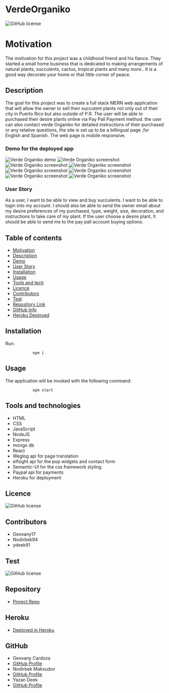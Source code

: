 # VerdeOrganiko

![GitHub license](https://img.shields.io/badge/license-MIT-blue.svg)

# Motivation

The motivation for this project was a childhood friend and his fiance. They started a small home business that is dedicated to making arrangements of natural plants, succulents, cactus, tropical plants and many more.. It is a good way decorate your home or that little corner of peace.

## Description

The goal for this project was to create a full stack MERN web application that will allow the owner to sell their succulent plants not only out of their city in Puerto Rico but also outside of P.R. The user will be able to purchased their desire plants online via Pay Pall Payment method. the user can also contact verde Organiko for detailed instructions of their purchased or any relative questions, the site is set up to be a billingual page ,for English and Spanish. The web page is mobile responsive.

### Demo for the deployed app

![Verde Organiko demo](https://i.ibb.co/9qzDsnn/Verde-Organi-Ko.gif)
![Verde Organiko screenshot](https://i.ibb.co/3My64WM/Screenshot-108.png)
![Verde Organiko screenshot](https://i.ibb.co/Kjdbt31/Screenshot-112.png)
![Verde Organiko screenshot](https://i.ibb.co/NKPQhK9/Screenshot-113.png)
![Verde Organiko screenshot](https://i.ibb.co/3vdF2P3/Screenshot-111.png)
![Verde Organiko screenshot](https://i.ibb.co/VgLJny1/Screenshot-109.png)
![Verde Organiko screenshot](https://i.ibb.co/Z1qZ3tL/Screenshot-110.png)
![Verde Organiko screenshot](https://i.ibb.co/ZhFRhLL/Screenshot-114.png)

### User Story

As a user, I want to be able to view and buy succulents. I want to be able to login into my account. I should also be able to send the owner email about my desire preferences of my purchased, type, weight, size, decoration, and instructions to take care of my plant. If the user choose a desire plant, It should be able to send me to the pay pall account buying options.

## Table of contents

- [Motivation](#Motivation)
- [Description](#Description)
- [Demo](#Demo)
- [User Story ](#UserStory)
- [Installation](#Installation)
- [Usage](#Usage)
- [Tools and tech](#Tools)
- [Licence](#Licence)
- [Contributors](#Contributors)
- [Test](#Test)
- [Repository Link](#Repository)
- [GitHub Info](#GitHub)
- [Heroku Deployed](#Heroku)

## Installation

Run:

                npm i

## Usage

The application will be invoked with the following command:

                npm start

## Tools and technologies

- HTML
- CSS
- JavaScript
- NodeJS
- Express
- mongo db
- React
- Weglog api for page translation
- elfsight api for the pop widgets and contact form
- Semantic-UI for the css framework styling
- Paypal api for payments
- Heroku for deployment

## Licence

![GitHub license](https://img.shields.io/badge/license-MIT-blue.svg)

## Contributors

- Geovany17
- Nodirbek94
- ydeek91

## Test

![GitHub license](https://img.shields.io/badge/test-100%25-success)

## Repository

- [Project Repo](https://github.com/ydeek91/VerdeOrganiko)

## Heroku

- [Deployed in Heroku]()

## GitHub

- Geovany Cardoza
- [GitHub Profile](https://github.com/Geovany17)
- Nodirbek Maksudov
- [GitHub Profile](https://github.com/Nodirbek94)
- Yazan Deek
- [GitHub Profile](https://github.com/ydeek91)
